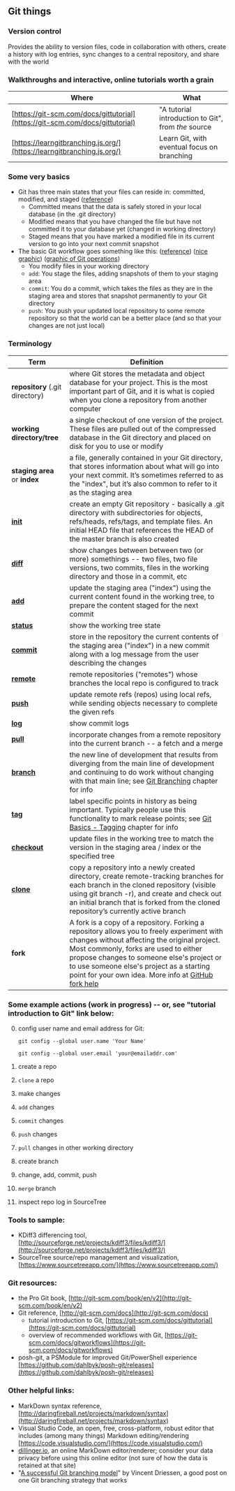 ## Git things ##

### Version control
Provides the ability to version files, code in collaboration with others, create a history with log entries, sync changes to a central repository, and share with the world

### Walkthroughs and interactive, online tutorials worth a grain
| Where | What |
|-------|------|
[https://git-scm.com/docs/gittutorial](https://git-scm.com/docs/gittutorial) | "A tutorial introduction to Git", from _the_ source
[https://learngitbranching.js.org/](https://learngitbranching.js.org/) | Learn Git, with eventual focus on branching

### Some very basics
  * Git has three main states that your files can reside in: committed, modified, and staged ([reference](http://git-scm.com/book/en/v2/Getting-Started-Git-Basics))
	  * Committed means that the data is safely stored in your local database (in the .git directory)
	  * Modified means that you have changed the file but have not committed it to your database yet (changed in working directory)
	  * Staged means that you have marked a modified file in its current version to go into your next commit snapshot
  * The basic Git workflow goes something like this: ([reference](https://git-scm.com/book/en/v2/Getting-Started-Git-Basics)) ([nice graphic](https://git-scm.com/book/en/v2/book/01-introduction/images/areas.png)) ([graphic of Git operations](./resources/git-operations.png))
	  * You modify files in your working directory
	  * `add`:  You stage the files, adding snapshots of them to your staging area
	  * `commit`:  You do a commit, which takes the files as they are in the staging area and stores that snapshot permanently to your Git directory
	  * `push`:  You push your updated local repository to some remote repository so that the world can be a better place (and so that your changes are not just local)


### Terminology

| Term | Definition |
|------|------------|
**repository** (.git directory) | where Git stores the metadata and object database for your project. This is the most important part of Git, and it is what is copied when you clone a repository from another computer
**working directory/tree** | a single checkout of one version of the project. These files are pulled out of the compressed database in the Git directory and placed on disk for you to use or modify
**staging area** or **index** | a file, generally contained in your Git directory, that stores information about what will go into your next commit. It’s sometimes referred to as the "index", but it’s also common to refer to it as the staging area
[**init**](http://git-scm.com/docs/git-init) | create an empty Git repository - basically a .git directory with subdirectories for objects, refs/heads, refs/tags, and template files. An initial HEAD file that references the HEAD of the master branch is also created
[**diff**](http://git-scm.com/docs/git-diff) | show changes between between two (or more) somethings -- two files, two file versions, two commits, files in the working directory and those in a commit, etc
[**add**](http://git-scm.com/docs/git-add) | update the staging area ("index") using the current content found in the working tree, to prepare the content staged for the next commit
[**status**](http://git-scm.com/docs/git-status) | show the working tree state
[**commit**](http://git-scm.com/docs/git-commit) | store in the repository the current contents of the staging area ("index") in a new commit along with a log message from the user describing the changes
[**remote**](http://git-scm.com/docs/git-remote) | remote repositories ("remotes") whose branches the local repo is configured to track
[**push**](http://git-scm.com/docs/git-push) | update remote refs (repos) using local refs, while sending objects necessary to complete the given refs
[**log**](http://git-scm.com/docs/git-log) | show commit logs
[**pull**](http://git-scm.com/docs/git-pull) | incorporate changes from a remote repository into the current branch -- a fetch and a merge
[**branch**](http://git-scm.com/docs/git-branch) | the new line of development that results from diverging from the main line of development and continuing to do work without changing with that main line; see [Git Branching](http://git-scm.com/book/en/v2/Git-Branching-Branches-in-a-Nutshell) chapter for info
[**tag**](http://git-scm.com/docs/git-tag) | label specific points in history as being important. Typically people use this functionality to mark release points; see [Git Basics - Tagging](http://git-scm.com/book/en/v2/Git-Basics-Tagging) chapter for info
[**checkout**](http://git-scm.com/docs/git-checkout) | update files in the working tree to match the version in the staging area / index or the specified tree
[**clone**](http://git-scm.com/docs/git-clone) | copy a repository into a newly created directory, create remote-tracking branches for each branch in the cloned repository (visible using git branch -r), and create and check out an initial branch that is forked from the cloned repository’s currently active branch
**fork** | A fork is a copy of a repository. Forking a repository allows you to freely experiment with changes without affecting the original project. Most commonly, forks are used to either propose changes to someone else's project or to use someone else's project as a starting point for your own idea. More info at [GitHub fork help](https://help.github.com/articles/fork-a-repo/)


### Some example actions (work in progress) -- or, see "tutorial introduction to Git" link below:

0. config user name and email address for Git:

	`git config --global user.name 'Your Name'`

	`git config --global user.email 'your@emailaddr.com'`
0. create a repo
0. `clone` a repo
0. make changes
0. `add` changes
0. `commit` changes
0. `push` changes
0. `pull` changes in other working directory
0. create branch
0. change, add, commit, push
0. `merge` branch
0. inspect repo log in SourceTree


### Tools to sample:

* KDiff3 differencing tool, [http://sourceforge.net/projects/kdiff3/files/kdiff3/](http://sourceforge.net/projects/kdiff3/files/kdiff3/)
* SourceTree source/repo management and visualization, [https://www.sourcetreeapp.com/](https://www.sourcetreeapp.com/)

### Git resources:

* the Pro Git book, [http://git-scm.com/book/en/v2](http://git-scm.com/book/en/v2)
* Git reference, [http://git-scm.com/docs](http://git-scm.com/docs)
	* tutorial introduction to Git, [https://git-scm.com/docs/gittutorial](https://git-scm.com/docs/gittutorial)
	* overview of recommended workflows with Git, [https://git-scm.com/docs/gitworkflows](https://git-scm.com/docs/gitworkflows)
* posh-git, a PSModule for improved Git/PowerShell experience [https://github.com/dahlbyk/posh-git/releases](https://github.com/dahlbyk/posh-git/releases)

### Other helpful links:

* MarkDown syntax reference, [http://daringfireball.net/projects/markdown/syntax](http://daringfireball.net/projects/markdown/syntax)
* Visual Studio Code, an open, free, cross-platform, robust editor that includes (among many things) Markdown editing/rendering [https://code.visualstudio.com/](https://code.visualstudio.com/)
* [dillinger.io](http://dillinger.io/), an online MarkDown editor/renderer; consider your data privacy before using this online editor (not sure of how the data is retained at that site)
* "[A successful Git branching model](http://nvie.com/posts/a-successful-git-branching-model/)" by Vincent Driessen, a good post on one Git branching strategy that works
